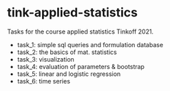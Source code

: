 # tink-applied-statistics
Tasks for the course applied statistics Tinkoff 2021.
 * task_1: simple sql queries and formulation database
 * task_2: the basics of mat. statistics
 * task_3: visualization
 * task_4: evaluation of parameters & bootstrap
 * task_5: linear and logistic regression
 * task_6: time series
